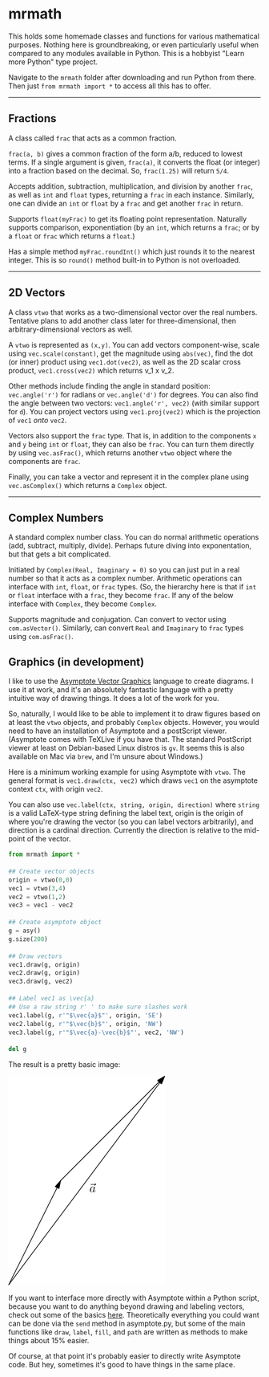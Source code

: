 # mrmath

This holds some homemade classes and functions for various mathematical purposes. Nothing here is groundbreaking, or even particularly useful when compared to any modules available in Python. This is a hobbyist "Learn more Python" type project.

Navigate to the `mrmath` folder after downloading and run Python from there. Then just
``from mrmath import *``
to access all this has to offer.

---

## Fractions

A class called `frac` that acts as a common fraction.

`frac(a, b)` gives a common fraction of the form a/b, reduced to lowest terms.
If a single argument is given, `frac(a)`, it converts the float (or integer) into a fraction based on the decimal. So, `frac(1.25)` will return `5/4`.

Accepts addition, subtraction, multiplication, and division by another `frac`, as well as `int` and `float` types, returning a `frac` in each instance. Similarly, one can divide an `int` or `float` by a `frac` and get another `frac` in return.

Supports `float(myFrac)` to get its floating point representation. Naturally supports comparison, exponentiation (by an `int`, which returns a `frac`; or by a `float` or `frac` which returns a `float`.)

Has a simple method `myFrac.roundInt()` which just rounds it to the nearest integer. This is so `round()` method built-in to Python is not overloaded.

---

## 2D Vectors

A class `vtwo` that works as a two-dimensional vector over the real numbers. Tentative plans to add another class later for three-dimensional, then arbitrary-dimensional vectors as well.

A `vtwo` is represented as `(x,y)`. You can add vectors component-wise, scale using `vec.scale(constant)`, get the magnitude using `abs(vec)`, find the dot (or inner) product using `vec1.dot(vec2)`, as well as the 2D scalar cross product, `vec1.cross(vec2)` which returns v_1 x v_2.

Other methods include finding the angle in standard position: `vec.angle('r')` for radians or `vec.angle('d')` for degrees. You can also find the angle between two vectors: `vec1.angle('r', vec2)` (with similar support for `d`). You can project vectors using `vec1.proj(vec2)` which is the projection of `vec1` *onto* `vec2`.

Vectors also support the `frac` type. That is, in addition to the components `x` and `y` being `int` or `float`, they can also be `frac`. You can turn them directly by using `vec.asFrac()`, which returns another `vtwo` object where the components are `frac`.

Finally, you can take a vector and represent it in the complex plane using `vec.asComplex()` which returns a `Complex` object.

---

## Complex Numbers

A standard complex number class. You can do normal arithmetic operations (add, subtract, multiply, divide). Perhaps future diving into exponentation, but that gets a bit complicated.

Initiated by `Complex(Real, Imaginary = 0)` so you can just put in a real number so that it acts as a complex number. Arithmetic operations can interface with `int`, `float`, or `frac` types. (So, the hierarchy here is that if `int` or `float` interface with a `frac`, they become `frac`. If any of the below interface with `Complex`, they become `Complex`.

Supports magnitude and conjugation. Can convert to vector using `com.asVector()`. Similarly, can convert `Real` and `Imaginary` to `frac` types using `com.asFrac()`.

## Graphics (in development)

I like to use the [Asymptote Vector Graphics](http://asymptote.sourceforge.net) language to create diagrams. I use it at work, and it's an absolutely fantastic language with a pretty intuitive way of drawing things. It does a lot of the work for you.

So, naturally, I would like to be able to implement it to draw figures based on at least the `vtwo` objects, and probably `Complex` objects. However, you would need to have an installation of Asymptote and a postScript viewer. (Asymptote comes with TeXLive if you have that. The standard PostScript viewer at least on Debian-based Linux distros is `gv`. It seems this is also available on Mac via `brew`, and I'm unsure about Windows.)

Here is a minimum working example for using Asymptote with `vtwo`. The general format is `vec1.draw(ctx, vec2)` which draws `vec1` on the asymptote context `ctx`, with origin `vec2`.

You can also use `vec.label(ctx, string, origin, direction)` where `string` is a valid LaTeX-type string defining the label text, origin is the origin of where you're drawing the vector (so you can label vectors arbitrarily), and direction is a cardinal direction. Currently the direction is relative to the mid-point of the vector.

```python
from mrmath import *

## Create vector objects
origin = vtwo(0,0)
vec1 = vtwo(3,4)
vec2 = vtwo(1,2)
vec3 = vec1 - vec2

## Create asymptote object
g = asy()
g.size(200)

## Draw vectors
vec1.draw(g, origin)
vec2.draw(g, origin)
vec3.draw(g, vec2)

## Label vec1 as \vec{a}
## Use a raw string r' ' to make sure slashes work
vec1.label(g, r'"$\vec{a}$"', origin, 'SE')
vec2.label(g, r'"$\vec{b}$"', origin, 'NW')
vec3.label(g, r'"$\vec{a}-\vec{b}$"', vec2, 'NW')

del g
```
The result is a pretty basic image: 

![alt text](https://github.com/rich1126/mrmath/blob/master/vectorAdd.png "Vector Addition")

If you want to interface more directly with Asymptote within a Python script, because you want to do anything beyond drawing and labeling vectors, check out some of the basics [here](https://artofproblemsolving.com/wiki/index.php/Asymptote_(Vector_Graphics_Language)). Theoretically everything you could want can be done via the `send` method in asymptote.py, but some of the main functions like `draw`, `label`, `fill`, and `path` are written as methods to make things about 15% easier.

Of course, at that point it's probably easier to directly write Asymptote code. But hey, sometimes it's good to have things in the same place.
